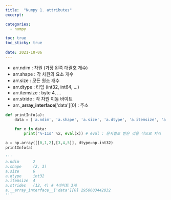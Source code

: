 ```yaml
---
title:  "Numpy 1. attributes"
excerpt:

categories:
  - numpy

toc: true
toc_sticky: true
 
date: 2021-10-06
---
```


-   arr.ndim : 차원 (가장 왼쪽 대괄호 개수)
-   arr.shape : 각 차원의 요소 개수
-   arr.size : 모든 원소 개수
-   arr.dtype : 타입 (int32, int64, ...)
-   arr.itemsize : byte 4, ...
-   arr.stride : 각 차원 이동 바이트
-   arr.\_**array\_interface**\['data'\]\[0\] : 주소

```python
def printInfo(a):
    data = ['a.ndim', 'a.shape', 'a.size', 'a.dtype', 'a.itemsize', 'a.strides', 'a.__array_interface__[\'data\'][0]']

    for x in data:
        print('%-11s' %x, eval(x)) # eval : 문자열로 받은 것을 식으로 처리

a = np.array([[0,1,2],[3,4,5]], dtype=np.int32)
printInfo(a)

'''
a.ndim      2
a.shape     (2, 3)
a.size      6
a.dtype     int32
a.itemsize  4
a.strides   (12, 4) # 4바이트 3개
a.__array_interface__['data'][0] 2950603442832
'''
```

